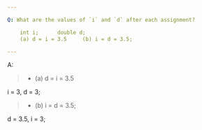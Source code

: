 ```yaml
---

Q: What are the values of `i` and `d` after each assignment?

    int i;      double d;
    (a) d = i = 3.5     (b) i = d = 3.5;

---
```


A:

> * (a) d = i = 3.5

i = 3, d = 3;
> * (b) i = d = 3.5;

d = 3.5, i = 3;